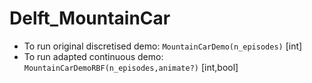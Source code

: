 # Delft_MountainCar

- To run original discretised demo: ```MountainCarDemo(n_episodes)``` [int]
- To run adapted continuous demo: ```MountainCarDemoRBF(n_episodes,animate?)``` [int,bool]